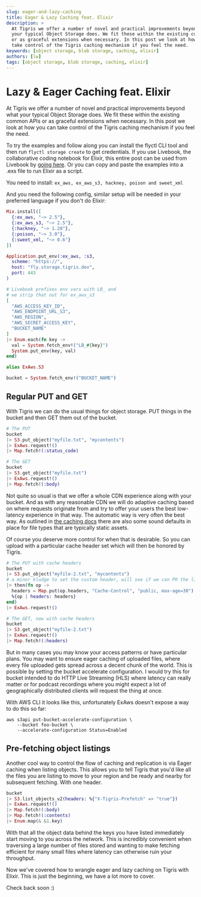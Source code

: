 ```yaml
---
slug: eager-and-lazy-caching
title: Eager & Lazy Caching feat. Elixir
description: >
  At Tigris we offer a number of novel and practical improvements beyond what
  your typical Object Storage does. We fit these within the existing common APIs
  or as graceful extensions when necessary. In this post we look at how you can
  take control of the Tigris caching mechanism if you feel the need.
keywords: [object storage, blob storage, caching, elixir]
authors: [lw]
tags: [object storage, blob storage, caching, elixir]
---
```


# Lazy & Eager Caching feat. Elixir

At Tigris we offer a number of novel and practical improvements beyond what your
typical Object Storage does. We fit these within the existing common APIs or as
graceful extensions when necessary. In this post we look at how you can take
control of the Tigris caching mechanism if you feel the need.

<!-- truncate -->

To try the examples and follow along you can install the flyctl CLI tool and
then run `flyctl storage create` to get credentials. If you use Livebook, the
collaborative coding notebook for Elixir, this entire post can be used from
Livebook by
[going here](https://livebook.dev/run/?url=https://github.com/lawik/tigris-blogs/blob/main/1-eager-lazy/post.livemd).
Or you can copy and paste the examples into a .exs file to run Elixir as a
script.

You need to install: `ex_aws, ex_aws_s3, hackney, poison and sweet_xml`

And you need the following config, similar setup will be needed in your
preferred language if you don't do Elixir:

```elixir
Mix.install([
  {:ex_aws, "~> 2.5"},
  {:ex_aws_s3, "~> 2.5"},
  {:hackney, "~> 1.20"},
  {:poison, "~> 3.0"},
  {:sweet_xml, "~> 0.6"}
])

Application.put_env(:ex_aws, :s3,
  scheme: "https://",
  host: "fly.storage.tigris.dev",
  port: 443
)

# Livebook prefixes env vars with LB_ and
# we strip that out for ex_aws_s3
[
  "AWS_ACCESS_KEY_ID",
  "AWS_ENDPOINT_URL_S3",
  "AWS_REGION",
  "AWS_SECRET_ACCESS_KEY",
  "BUCKET_NAME"
]
|> Enum.each(fn key ->
  val = System.fetch_env!("LB_#{key}")
  System.put_env(key, val)
end)

alias ExAws.S3

bucket = System.fetch_env!("BUCKET_NAME")
```

## Regular PUT and GET

With Tigris we can do the usual things for object storage. PUT things in the
bucket and then GET them out of the bucket.

```elixir
# The PUT
bucket
|> S3.put_object("myfile.txt", "mycontents")
|> ExAws.request!()
|> Map.fetch!(:status_code)
```

```elixir
# The GET
bucket
|> S3.get_object("myfile.txt")
|> ExAws.request!()
|> Map.fetch!(:body)
```

Not quite so usual is that we offer a whole CDN experience along with your
bucket. And as with any reasonable CDN we will do adaptive caching based on
where requests originate from and try to offer your users the best low-latency
experience in that way. The automatic way is very often the best way. As
outlined in [the caching docs](https://www.tigrisdata.com/docs/objects/caching/)
there are also some sound defaults in place for file types that are typically
static assets.

Of course you deserve more control for when that is desirable. So you can upload
with a particular cache header set which will then be honored by Tigris.

```elixir
# The PUT with cache headers
bucket
|> S3.put_object("myfile-2.txt", "mycontents")
# a minor kludge to set the custom header, will see if we can PR the library :)
|> then(fn op ->
  headers = Map.put(op.headers, "Cache-Control", "public, max-age=30")
  %{op | headers: headers}
end)
|> ExAws.request!()

# The GET, now with cache headers
bucket
|> S3.get_object("myfile-2.txt")
|> ExAws.request!()
|> Map.fetch!(:headers)
```

But in many cases you may know your access patterns or have particular plans.
You may want to ensure eager caching of uploaded files, where every file
uploaded gets spread across a decent chunk of the world. This is possible by
setting the bucket accelerate configuration. I would try this for bucket
intended to do HTTP Live Streaming (HLS) where latency can really matter or for
podcast recordings where you might expect a lot of geographically distributed
clients will request the thing at once.

With AWS CLI it looks like this, unfortunately ExAws doesn't expose a way to do
this so far:

```
aws s3api put-bucket-accelerate-configuration \
	--bucket foo-bucket \
	--accelerate-configuration Status=Enabled
```

## Pre-fetching object listings

Another cool way to control the flow of caching and replication is via Eager
caching when listing objects. This allows you to tell Tigris that you'd like all
the files you are listing to move to your region and be ready and nearby for
subsequent fetching. With one header.

```elixir
bucket
|> S3.list_objects_v2(headers: %{"X-Tigris-Prefetch" => "true"})
|> ExAws.request!()
|> Map.fetch!(:body)
|> Map.fetch!(:contents)
|> Enum.map(& &1.key)
```

With that all the object data behind the keys you have listed immediately start
moving to you across the network. This is incredibly convenient when traversing
a large number of files stored and wanting to make fetching efficient for many
small files where latency can otherwise ruin your throughput.

Now we've covered how to wrangle eager and lazy caching on Tigris with Elixir.
This is just the beginning, we have a lot more to cover.

Check back soon :)
